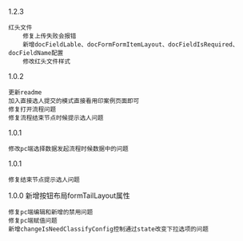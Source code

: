 1.2.3

    红头文件
        修复上传失败会报错
        新增docFieldLable、docFormFormItemLayout、docFieldIsRequired、docFieldName配置
        修改红头文件样式


1.0.2   

    更新readme
    加入直接选人提交的模式直接看用印案例页面即可
    修复打开流程问题
    修复流程结束节点时候提示选人问题

1.0.1

    修改pc端选择数据发起流程时候数据中的问题

1.0.1

    修复结束节点提示选人问题

1.0.0
    新增按钮布局formTailLayout属性
    
    修复pc端编辑和新增的禁用问题
    修复pc端赋值问题
    新增changeIsNeedClassifyConfig控制通过state改变下拉选项的问题
